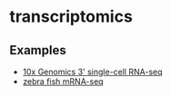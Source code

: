 # transcriptomics

## Examples
- [10x Genomics 3' single-cell RNA-seq](https://github.com/jelber2/transcriptomics/blob/main/da0023.md)
- [zebra fish mRNA-seq](https://github.com/jelber2/transcriptomics/blob/main/da0031.md)
